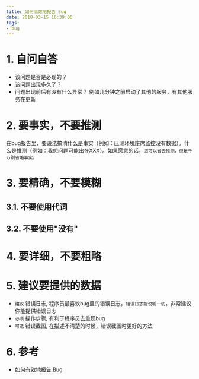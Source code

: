 ```yaml
---
title: 如何高效地报告 Bug
date: 2018-03-15 16:39:06
tags:
- bug
---
```


# 1. 自问自答

- 该问题是否是必现的？
- 该问题出现多久了？
- 问题出现前后有没有什么异常？ 例如几分钟之前启动了其他的服务，有其他服务在更新

# 2. 要事实，不要推测

在bug报告里，要设法搞清什么是事实（例如：压测环境座席监控没有数据）。什么是推测（例如：我想问题可能出在XXX）。如果愿意的话，`您可以省去推测，但是千万别省略事实。`

# 3. 要精确，不要模糊
## 3.1. 不要使用代词
## 3.2. 不要使用"没有"

# 4. 要详细，不要粗略

# 5. 建议要提供的数据

- `建议` 错误日志, 程序员最喜欢bug里的错误日志，`错误日志能说明一切`，非常建议你能提供错误日志
- `必须` 操作步骤, 有利于程序员去重现bug
- `可选` 错误截图, 在描述不清楚的时候，错误截图时更好的方法


# 6. 参考
- [如何有效地报告 Bug](https://www.chiark.greenend.org.uk/~sgtatham/bugs-cn.html)

